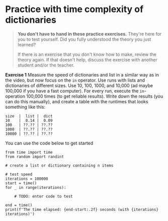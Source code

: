# Practice with time complexity of dictionaries
> **You don't have to hand in these practice exercises.** They're here for you to test yourself. Did you fully understood the theory you just learned?
>
> If there is an exercise that you don't know how to make, review the theory again. If that doesn't help, discuss the exercise with another student and/or the teacher.

**Exercise 1**
Measure the speed of dictionaries and list in a similar way as in the video, but now focus on the `in` operator. Use runs with lists and dictionaries of different sizes. Use 10, 100, 1000, and 10,000 (ad maybe 100,000 if you have a fast computer). For every run, execute the `in`-operation 100,000 times (to get reliable results). Write down the results (you can do this manually), and create a table with the runtimes that looks something like this:

	size  |  list |  dict
	10    |  0.14 |  0.09
	100   | ??.?? | ??.??
	1000  | ??.?? | ??.??
	10000 | ??.?? | ??.??

You can use the code below to get started

	from time import time
	from random import randint

    # create a list or dictionary containing n items

	# test speed
	iterations = 100000
	start = time()
	for _ in range(iterations):

		# TODO: enter code to test

	end = time()
	print(f'The time elapsed: {end-start:.2f} seconds (with {iterations} iterations)')
